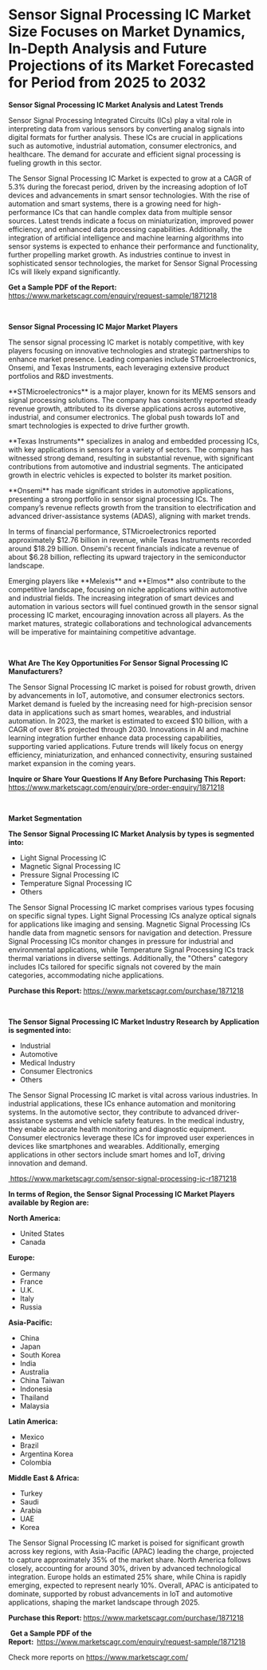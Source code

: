 <p><h1>Sensor Signal Processing IC Market Size Focuses on Market Dynamics, In-Depth Analysis and Future Projections of its Market Forecasted for Period from 2025 to 2032</h1></p><p><strong>Sensor Signal Processing IC Market Analysis and Latest Trends</strong></p>
<p><p>Sensor Signal Processing Integrated Circuits (ICs) play a vital role in interpreting data from various sensors by converting analog signals into digital formats for further analysis. These ICs are crucial in applications such as automotive, industrial automation, consumer electronics, and healthcare. The demand for accurate and efficient signal processing is fueling growth in this sector.</p><p>The Sensor Signal Processing IC Market is expected to grow at a CAGR of 5.3% during the forecast period, driven by the increasing adoption of IoT devices and advancements in smart sensor technologies. With the rise of automation and smart systems, there is a growing need for high-performance ICs that can handle complex data from multiple sensor sources. Latest trends indicate a focus on miniaturization, improved power efficiency, and enhanced data processing capabilities. Additionally, the integration of artificial intelligence and machine learning algorithms into sensor systems is expected to enhance their performance and functionality, further propelling market growth. As industries continue to invest in sophisticated sensor technologies, the market for Sensor Signal Processing ICs will likely expand significantly.</p></p>
<p><strong>Get a Sample PDF of the Report:&nbsp;</strong> <a href="https://www.marketscagr.com/enquiry/request-sample/1871218?utm_campaign=2529&utm_medium=2&utm_source=Github&utm_content=ia&utm_term=07042025&utm_id=sensor-signal-processing-ic">https://www.marketscagr.com/enquiry/request-sample/1871218</a></p>
<p>&nbsp;</p>
<p><strong>Sensor Signal Processing IC Major Market Players</strong></p>
<p><p>The sensor signal processing IC market is notably competitive, with key players focusing on innovative technologies and strategic partnerships to enhance market presence. Leading companies include STMicroelectronics, Onsemi, and Texas Instruments, each leveraging extensive product portfolios and R&D investments.</p><p>**STMicroelectronics** is a major player, known for its MEMS sensors and signal processing solutions. The company has consistently reported steady revenue growth, attributed to its diverse applications across automotive, industrial, and consumer electronics. The global push towards IoT and smart technologies is expected to drive further growth.</p><p>**Texas Instruments** specializes in analog and embedded processing ICs, with key applications in sensors for a variety of sectors. The company has witnessed strong demand, resulting in substantial revenue, with significant contributions from automotive and industrial segments. The anticipated growth in electric vehicles is expected to bolster its market position.</p><p>**Onsemi** has made significant strides in automotive applications, presenting a strong portfolio in sensor signal processing ICs. The company’s revenue reflects growth from the transition to electrification and advanced driver-assistance systems (ADAS), aligning with market trends.</p><p>In terms of financial performance, STMicroelectronics reported approximately $12.76 billion in revenue, while Texas Instruments recorded around $18.29 billion. Onsemi's recent financials indicate a revenue of about $6.28 billion, reflecting its upward trajectory in the semiconductor landscape.</p><p>Emerging players like **Melexis** and **Elmos** also contribute to the competitive landscape, focusing on niche applications within automotive and industrial fields. The increasing integration of smart devices and automation in various sectors will fuel continued growth in the sensor signal processing IC market, encouraging innovation across all players. As the market matures, strategic collaborations and technological advancements will be imperative for maintaining competitive advantage.</p></p>
<p>&nbsp;</p>
<p><strong>What Are The Key Opportunities For Sensor Signal Processing IC Manufacturers?</strong></p>
<p><p>The Sensor Signal Processing IC market is poised for robust growth, driven by advancements in IoT, automotive, and consumer electronics sectors. Market demand is fueled by the increasing need for high-precision sensor data in applications such as smart homes, wearables, and industrial automation. In 2023, the market is estimated to exceed $10 billion, with a CAGR of over 8% projected through 2030. Innovations in AI and machine learning integration further enhance data processing capabilities, supporting varied applications. Future trends will likely focus on energy efficiency, miniaturization, and enhanced connectivity, ensuring sustained market expansion in the coming years.</p></p>
<p><strong>Inquire or Share Your Questions If Any Before Purchasing This Report:</strong> <a href="https://www.marketscagr.com/enquiry/pre-order-enquiry/1871218?utm_campaign=2529&utm_medium=2&utm_source=Github&utm_content=ia&utm_term=07042025&utm_id=sensor-signal-processing-ic">https://www.marketscagr.com/enquiry/pre-order-enquiry/1871218</a></p>
<p>&nbsp;</p>
<p><strong>Market Segmentation</strong></p>
<p><strong>The Sensor Signal Processing IC Market Analysis by types is segmented into:</strong></p>
<p><ul><li>Light Signal Processing IC</li><li>Magnetic Signal Processing IC</li><li>Pressure Signal Processing IC</li><li>Temperature Signal Processing IC</li><li>Others</li></ul></p>
<p><p>The Sensor Signal Processing IC market comprises various types focusing on specific signal types. Light Signal Processing ICs analyze optical signals for applications like imaging and sensing. Magnetic Signal Processing ICs handle data from magnetic sensors for navigation and detection. Pressure Signal Processing ICs monitor changes in pressure for industrial and environmental applications, while Temperature Signal Processing ICs track thermal variations in diverse settings. Additionally, the "Others" category includes ICs tailored for specific signals not covered by the main categories, accommodating niche applications.</p></p>
<p><strong>Purchase this Report:&nbsp;</strong><a href="https://www.marketscagr.com/purchase/1871218?utm_campaign=2529&utm_medium=2&utm_source=Github&utm_content=ia&utm_term=07042025&utm_id=sensor-signal-processing-ic">https://www.marketscagr.com/purchase/1871218</a></p>
<p>&nbsp;</p>
<p><strong>The Sensor Signal Processing IC Market Industry Research by Application is segmented into:</strong></p>
<p><ul><li>Industrial</li><li>Automotive</li><li>Medical Industry</li><li>Consumer Electronics</li><li>Others</li></ul></p>
<p><p>The Sensor Signal Processing IC market is vital across various industries. In industrial applications, these ICs enhance automation and monitoring systems. In the automotive sector, they contribute to advanced driver-assistance systems and vehicle safety features. In the medical industry, they enable accurate health monitoring and diagnostic equipment. Consumer electronics leverage these ICs for improved user experiences in devices like smartphones and wearables. Additionally, emerging applications in other sectors include smart homes and IoT, driving innovation and demand.</p></p>
<p><a href="https://www.marketscagr.com/sensor-signal-processing-ic-r1871218?utm_campaign=2529&utm_medium=2&utm_source=Github&utm_content=ia&utm_term=07042025&utm_id=sensor-signal-processing-ic">&nbsp;https://www.marketscagr.com/sensor-signal-processing-ic-r1871218</a></p>
<p><strong>In terms of Region, the Sensor Signal Processing IC Market Players available by Region are:</strong></p>
<p>
    <p> <strong> North America: </strong>
        <ul>
            <li>United States</li>
            <li>Canada</li>
        </ul>
        </p> 
    <p> <strong> Europe: </strong>
        <ul>
            <li>Germany</li>
            <li>France</li>
            <li>U.K.</li>
            <li>Italy</li>
            <li>Russia</li>
        </ul>
        </p> 
    <p> <strong> Asia-Pacific: </strong>
        <ul>
            <li>China</li>
            <li>Japan</li>
            <li>South Korea</li>
            <li>India</li>
            <li>Australia</li>
            <li>China Taiwan</li>
            <li>Indonesia</li>
            <li>Thailand</li>
            <li>Malaysia</li>
        </ul>
        </p> 
    <p> <strong> Latin America: </strong>
        <ul>
            <li>Mexico</li>
            <li>Brazil</li>
            <li>Argentina Korea</li>
            <li>Colombia</li>
        </ul>
        </p> 
    <p> <strong> Middle East & Africa: </strong>
        <ul>
            <li>Turkey</li>
            <li>Saudi</li>
            <li>Arabia</li>
            <li>UAE</li>
            <li>Korea</li>
        </ul>
    </p>
    </p>
<p><p>The Sensor Signal Processing IC market is poised for significant growth across key regions, with Asia-Pacific (APAC) leading the charge, projected to capture approximately 35% of the market share. North America follows closely, accounting for around 30%, driven by advanced technological integration. Europe holds an estimated 25% share, while China is rapidly emerging, expected to represent nearly 10%. Overall, APAC is anticipated to dominate, supported by robust advancements in IoT and automotive applications, shaping the market landscape through 2025.</p></p>
<p><strong>Purchase this Report: </strong><a href="https://www.marketscagr.com/purchase/1871218?utm_campaign=2529&utm_medium=2&utm_source=Github&utm_content=ia&utm_term=07042025&utm_id=sensor-signal-processing-ic">https://www.marketscagr.com/purchase/1871218</a></p>
<p>&nbsp;<strong>Get a Sample PDF of the Report:&nbsp;&nbsp;</strong><a href="https://www.marketscagr.com/enquiry/request-sample/1871218?utm_campaign=2529&utm_medium=2&utm_source=Github&utm_content=ia&utm_term=07042025&utm_id=sensor-signal-processing-ic">https://www.marketscagr.com/enquiry/request-sample/1871218</a></p>
<p><strong></strong></p>
<p>Check more reports on <a href="https://www.marketscagr.com/?utm_campaign=2529&utm_medium=2&utm_source=Github&utm_content=ia&utm_term=07042025&utm_id=sensor-signal-processing-ic">https://www.marketscagr.com/</a></p>